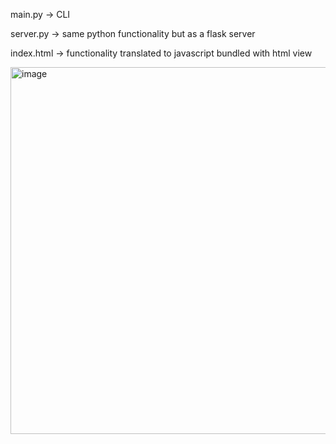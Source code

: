 
main.py    ->  CLI


server.py  ->  same python functionality but as a flask server


index.html  ->  functionality translated to javascript bundled with html view

<img width="587" alt="image" src="https://github.com/jriyyya/Sail-to-JSON/assets/96080203/0f7a078e-76e3-4816-b0d7-e1c3db8655d6">
